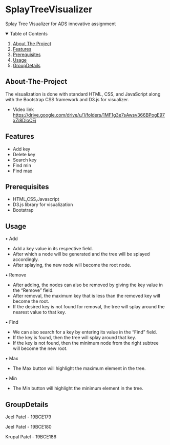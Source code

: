 # SplayTreeVisualizer
Splay Tree Visualizer for ADS innovative assignment 

<!-- PROJECT LOGO -->
<p align="center">
 

<details open="open">
  <summary>Table of Contents</summary>
  <ol>
    <li><a href="#About-The-Project">About The Project</a></li>
    <li><a href="#Features">Features</a></li>
    <li><a href="#Prerequisites">Prerequisites</a></li>
    <li><a href="#Usage">Usage</a></li>
    <li><a href="#GroupDetails">GroupDetails</a></li>
  </ol>
</details>



<!-- ABOUT THE PROJECT -->
## About-The-Project

The visualization is done with standard HTML, CSS, and JavaScript along with the Bootstrap CSS framework and D3.js for visualizer.
- Video link https://drive.google.com/drive/u/1/folders/1MF1g3e7sAwsv366BPogE97xZi8DloCEj


## Features
 
- Add key
- Delete key
- Search key
- Find min
- Find max

## Prerequisites
- HTML,CSS,Javascript
- D3.js library for visualization
- Bootstrap
  
## Usage
•	Add
-	Add a key value in its respective field. 
-	After which a node will be generated and the tree will be splayed accordingly.
-	After splaying, the new node will become the root node.

•	Remove
-	After adding, the nodes can also be removed by giving the key value in the “Remove” field.
-	After removal, the maximum key that is less than the removed key will become the root.
-	If the desired key is not found for removal, the tree will splay around the nearest value to that key.

•	Find
-	We can also search for a key by entering its value in the “Find” field.
-	If the key is found, then the tree will splay around that key.
-	If the key is not found, then the minimum node from the right subtree will become the new root.

•	Max
-	The Max button will highlight the maximum element in the tree.

•	Min
-	The Min button will highlight the minimum element in the tree.
  
  
## GroupDetails

Jeel Patel - 19BCE179

Jeel Patel - 19BCE180
  
Krupal Patel - 19BCE186

